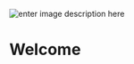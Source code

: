 ![enter image description here](![grafik](https://user-images.githubusercontent.com/56673835/126396561-d983e34a-0b03-4a8a-ad4f-dd8398320005.png))

# Welcome

